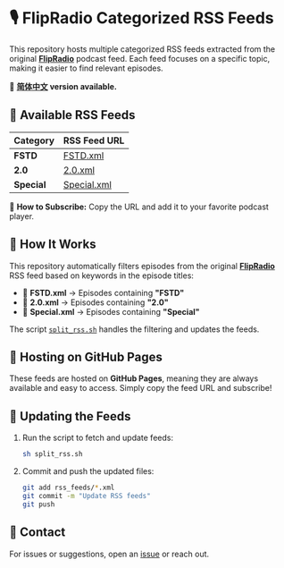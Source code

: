 # 🎙️ FlipRadio Categorized RSS Feeds  

This repository hosts multiple categorized RSS feeds extracted from the original **[FlipRadio](https://www.youtube.com/playlist?list=PLxfcznuBUN2AaOeUu1q03ccPf6XSJx8Ee)** podcast feed. Each feed focuses on a specific topic, making it easier to find relevant episodes.  

📖 **[简体中文](README_cn.md) version available.**  

## 📌 Available RSS Feeds  

| Category  | RSS Feed URL |
|-----------|-------------|
| **FSTD**  | [FSTD.xml](https://guy-chan.github.io/rss_feeds/FSTD.xml) |
| **2.0**   | [2.0.xml](https://guy-chan.github.io/rss_feeds/2.0.xml) |
| **Special** | [Special.xml](https://guy-chan.github.io/rss_feeds/Special.xml) |

🔗 **How to Subscribe:** Copy the URL and add it to your favorite podcast player.  

## 🔄 How It Works  

This repository automatically filters episodes from the original **[FlipRadio](https://www.youtube.com/playlist?list=PLxfcznuBUN2AaOeUu1q03ccPf6XSJx8Ee)** RSS feed based on keywords in the episode titles:  
- 📌 **FSTD.xml** → Episodes containing **"FSTD"**  
- 📌 **2.0.xml** → Episodes containing **"2.0"**  
- 📌 **Special.xml** → Episodes containing **"Special"**  

The script [`split_rss.sh`](split_rss.sh) handles the filtering and updates the feeds.  

## 🚀 Hosting on GitHub Pages  

These feeds are hosted on **GitHub Pages**, meaning they are always available and easy to access. Simply copy the feed URL and subscribe!  

## 🔧 Updating the Feeds  

1. Run the script to fetch and update feeds:  
   ```sh
   sh split_rss.sh
   ```
2. Commit and push the updated files:  
   ```sh
   git add rss_feeds/*.xml  
   git commit -m "Update RSS feeds"  
   git push  
   ```

## 📩 Contact  

For issues or suggestions, open an [issue](https://github.com/guy-chan/guy-chan.github.io/issues) or reach out.  